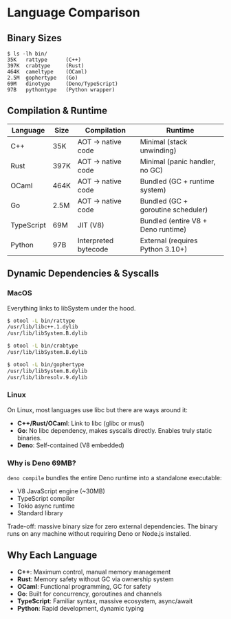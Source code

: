 # Language Comparison

## Binary Sizes

```
$ ls -lh bin/
35K   rattype      (C++)
397K  crabtype     (Rust)
464K  cameltype    (OCaml)
2.5M  gophertype   (Go)
69M   dinotype     (Deno/TypeScript)
97B   pythontype   (Python wrapper)
```

## Compilation & Runtime

| Language   | Size | Compilation          | Runtime                            |
| ---------- | ---- | -------------------- | ---------------------------------- |
| C++        | 35K  | AOT → native code    | Minimal (stack unwinding)          |
| Rust       | 397K | AOT → native code    | Minimal (panic handler, no GC)     |
| OCaml      | 464K | AOT → native code    | Bundled (GC + runtime system)      |
| Go         | 2.5M | AOT → native code    | Bundled (GC + goroutine scheduler) |
| TypeScript | 69M  | JIT (V8)             | Bundled (entire V8 + Deno runtime) |
| Python     | 97B  | Interpreted bytecode | External (requires Python 3.10+)   |

## Dynamic Dependencies & Syscalls

### MacOS

Everything links to libSystem under the hood.

```bash
$ otool -L bin/rattype
/usr/lib/libc++.1.dylib
/usr/lib/libSystem.B.dylib

$ otool -L bin/crabtype
/usr/lib/libSystem.B.dylib

$ otool -L bin/gophertype
/usr/lib/libSystem.B.dylib
/usr/lib/libresolv.9.dylib
```

### Linux

On Linux, most languages use libc but there are ways around it:

- **C++/Rust/OCaml**: Link to libc (glibc or musl)
- **Go**: No libc dependency, makes syscalls directly. Enables truly static binaries.
- **Deno**: Self-contained (V8 embedded)

### Why is Deno 69MB?

`deno compile` bundles the entire Deno runtime into a standalone executable:

- V8 JavaScript engine (~30MB)
- TypeScript compiler
- Tokio async runtime
- Standard library

Trade-off: massive binary size for zero external dependencies. The binary runs on any machine without requiring Deno or Node.js installed.

## Why Each Language

- **C++**: Maximum control, manual memory management
- **Rust**: Memory safety without GC via ownership system
- **OCaml**: Functional programming, GC for safety
- **Go**: Built for concurrency, goroutines and channels
- **TypeScript**: Familiar syntax, massive ecosystem, async/await
- **Python**: Rapid development, dynamic typing
